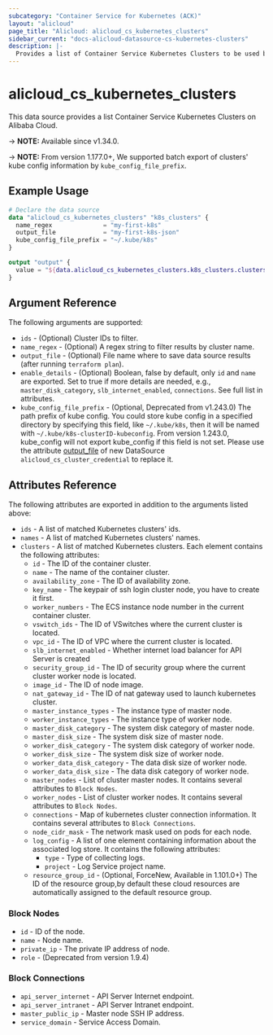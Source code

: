 ```yaml
---
subcategory: "Container Service for Kubernetes (ACK)"
layout: "alicloud"
page_title: "Alicloud: alicloud_cs_kubernetes_clusters"
sidebar_current: "docs-alicloud-datasource-cs-kubernetes-clusters"
description: |-
  Provides a list of Container Service Kubernetes Clusters to be used by the alicloud_cs_kubernetes_clusters resource.
---
```


# alicloud\_cs\_kubernetes\_clusters

This data source provides a list Container Service Kubernetes Clusters on Alibaba Cloud.

-> **NOTE:** Available since v1.34.0.

-> **NOTE:** From version 1.177.0+, We supported batch export of clusters' kube config information by `kube_config_file_prefix`.

## Example Usage

```terraform
# Declare the data source
data "alicloud_cs_kubernetes_clusters" "k8s_clusters" {
  name_regex              = "my-first-k8s"
  output_file             = "my-first-k8s-json"
  kube_config_file_prefix = "~/.kube/k8s"
}

output "output" {
  value = "${data.alicloud_cs_kubernetes_clusters.k8s_clusters.clusters}"
}
```

## Argument Reference

The following arguments are supported:

* `ids` - (Optional) Cluster IDs to filter.
* `name_regex` - (Optional) A regex string to filter results by cluster name.
* `output_file` - (Optional) File name where to save data source results (after running `terraform plan`).
* `enable_details` - (Optional) Boolean, false by default, only `id` and `name` are exported. Set to true if more details are needed, e.g., `master_disk_category`, `slb_internet_enabled`, `connections`. See full list in attributes.
* `kube_config_file_prefix` - (Optional, Deprecated from v1.243.0) The path prefix of kube config. You could store kube config in a specified directory by specifying this field, like `~/.kube/k8s`, then it will be named with `~/.kube/k8s-clusterID-kubeconfig`. From version 1.243.0, kube_config will not export kube_config if this field is not set. Please use the attribute [output_file](https://registry.terraform.io/providers/aliyun/alicloud/latest/docs/data-sources/cs_cluster_credential#output_file) of new DataSource `alicloud_cs_cluster_credential` to replace it.

## Attributes Reference

The following attributes are exported in addition to the arguments listed above:

* `ids` - A list of matched Kubernetes clusters' ids.
* `names` - A list of matched Kubernetes clusters' names.
* `clusters` - A list of matched Kubernetes clusters. Each element contains the following attributes:
  * `id` - The ID of the container cluster.
  * `name` - The name of the container cluster.
  * `availability_zone` - The ID of availability zone.
  * `key_name` - The keypair of ssh login cluster node, you have to create it first.
  * `worker_numbers` - The ECS instance node number in the current container cluster.
  * `vswitch_ids` - The ID of VSwitches where the current cluster is located.
  * `vpc_id` - The ID of VPC where the current cluster is located.
  * `slb_internet_enabled` - Whether internet load balancer for API Server is created
  * `security_group_id` - The ID of security group where the current cluster worker node is located.
  * `image_id` - The ID of node image.
  * `nat_gateway_id` - The ID of nat gateway used to launch kubernetes cluster.
  * `master_instance_types` - The instance type of master node.
  * `worker_instance_types` - The instance type of worker node.
  * `master_disk_category` - The system disk category of master node.
  * `master_disk_size` - The system disk size of master node.
  * `worker_disk_category` - The system disk category of worker node.
  * `worker_disk_size` - The system disk size of worker node.
  * `worker_data_disk_category` - The data disk size of worker node.
  * `worker_data_disk_size` - The data disk category of worker node.
  * `master_nodes` - List of cluster master nodes. It contains several attributes to `Block Nodes`.
  * `worker_nodes` - List of cluster worker nodes. It contains several attributes to `Block Nodes`.
  * `connections` - Map of kubernetes cluster connection information. It contains several attributes to `Block Connections`.
  * `node_cidr_mask` - The network mask used on pods for each node.
  * `log_config` - A list of one element containing information about the associated log store. It contains the following attributes:
    * `type` - Type of collecting logs.
    * `project` - Log Service project name.
  * `resource_group_id` - (Optional, ForceNew, Available in 1.101.0+) The ID of the resource group,by default these cloud resources are automatically assigned to the default resource group.

### Block Nodes

* `id` - ID of the node.
* `name` - Node name.
* `private_ip` - The private IP address of node.
* `role` - (Deprecated from version 1.9.4)

### Block Connections

* `api_server_internet` - API Server Internet endpoint.
* `api_server_intranet` - API Server Intranet endpoint.
* `master_public_ip` - Master node SSH IP address.
* `service_domain` - Service Access Domain.
